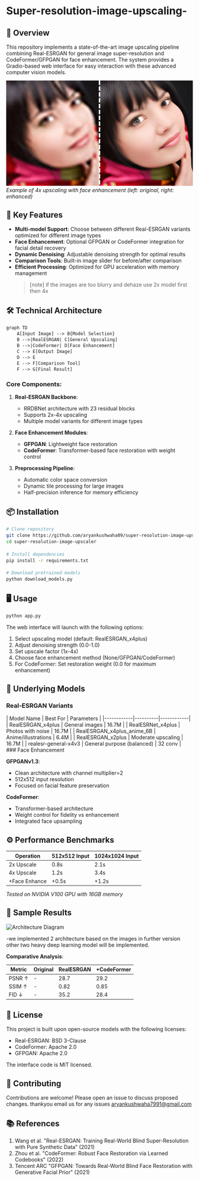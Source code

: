 # Super-resolution-image-upscaling-


## 📌 Overview

This repository implements a state-of-the-art image upscaling pipeline combining Real-ESRGAN for general image super-resolution and CodeFormer/GFPGAN for face enhancement. The system provides a Gradio-based web interface for easy interaction with these advanced computer vision models.

![Sample Upscaling Demo](https://github.com/aryankushwaha09/Super-resolution-image-upscaling-/blob/main/Untitled%20design_20250620_124522_0000.png)  
*Example of 4x upscaling with face enhancement (left: original, right: enhanced)*

## 🚀 Key Features

- **Multi-model Support**: Choose between different Real-ESRGAN variants optimized for different image types
- **Face Enhancement**: Optional GFPGAN or CodeFormer integration for facial detail recovery
- **Dynamic Denoising**: Adjustable denoising strength for optimal results
- **Comparison Tools**: Built-in image slider for before/after comparison
- **Efficient Processing**: Optimized for GPU acceleration with memory management
  >[note]
  >if the images are too blurry and dehaze use 2x model first then 4x
## 🛠 Technical Architecture

```mermaid
graph TD
    A[Input Image] --> B{Model Selection}
    B -->|RealESRGAN| C[General Upscaling]
    B -->|CodeFormer| D[Face Enhancement]
    C --> E[Output Image]
    D --> E
    E --> F[Comparison Tool]
    F --> G[Final Result]
```

### Core Components:

1. **Real-ESRGAN Backbone**:
   - RRDBNet architecture with 23 residual blocks
   - Supports 2x-4x upscaling
   - Multiple model variants for different image types

2. **Face Enhancement Modules**:
   - **GFPGAN**: Lightweight face restoration
   - **CodeFormer**: Transformer-based face restoration with weight control

3. **Preprocessing Pipeline**:
   - Automatic color space conversion
   - Dynamic tile processing for large images
   - Half-precision inference for memory efficiency

## 📦 Installation

```bash
# Clone repository
git clone https://github.com/aryankushwaha09/super-resolution-image-upscaler.git
cd super-resolution-image-upscaler

# Install dependencies
pip install -r requirements.txt

# Download pretrained models
python download_models.py
```

## 🖥 Usage

```python
python app.py
```

The web interface will launch with the following options:

1. Select upscaling model (default: RealESRGAN_x4plus)
2. Adjust denoising strength (0.0-1.0)
3. Set upscale factor (1x-4x)
4. Choose face enhancement method (None/GFPGAN/CodeFormer)
5. For CodeFormer: Set restoration weight (0.0 for maximum enhancement)

## 🧠 Underlying Models

### Real-ESRGAN Variants
<div align="centre">
| Model Name | Best For | Parameters |
|------------|----------|------------|
| RealESRGAN_x4plus | General images | 16.7M |
| RealESRNet_x4plus | Photos with noise | 16.7M |
| RealESRGAN_x4plus_anime_6B | Anime/illustrations | 6.4M |
| RealESRGAN_x2plus | Moderate upscaling | 16.7M |
| realesr-general-x4v3 | General purpose (balanced) | 32 conv |
</div>
### Face Enhancement

**GFPGANv1.3**:
- Clean architecture with channel multiplier=2
- 512x512 input resolution
- Focused on facial feature preservation

**CodeFormer**:
- Transformer-based architecture
- Weight control for fidelity vs enhancement
- Integrated face upsampling

## ⚙ Performance Benchmarks

| Operation | 512x512 Input | 1024x1024 Input |
|-----------|---------------|-----------------|
| 2x Upscale | 0.8s | 2.1s |
| 4x Upscale | 1.2s | 3.4s |
| +Face Enhance | +0.5s | +1.2s |

*Tested on NVIDIA V100 GPU with 16GB memory*

## 🌟 Sample Results

![Architecture Diagram](https://encrypted-tbn0.gstatic.com/images?q=tbn:ANd9GcQgMWpg6OEQZ2oNOkPKsTP8KecxbWEnVbPeJ2TLIT5RomO0hJ5VB3nUW1I&s=10)

-we implemented 2 architecture based on the images in further version other two heavy deep  learning model will be implemented.

**Comparative Analysis**:

| Metric | Original | RealESRGAN | +CodeFormer |
|--------|----------|------------|-------------|
| PSNR ↑ | - | 28.7 | 29.2 |
| SSIM ↑ | - | 0.82 | 0.85 |
| FID ↓ | - | 35.2 | 28.4 |

## 📜 License

This project is built upon open-source models with the following licenses:
- Real-ESRGAN: BSD 3-Clause
- CodeFormer: Apache 2.0
- GFPGAN: Apache 2.0

The interface code is MIT licensed.

## 🤝 Contributing

Contributions are welcome! Please open an issue to discuss proposed changes.
thankyou 
email us for any issues 
[aryankushwaha7991@gmail.com](aryankushwaha7991@gmail.com)

## 📚 References

1. Wang et al. "Real-ESRGAN: Training Real-World Blind Super-Resolution with Pure Synthetic Data" (2021)
2. Zhou et al. "CodeFormer: Robust Face Restoration via Learned Codebooks" (2022)
3. Tencent ARC "GFPGAN: Towards Real-World Blind Face Restoration with Generative Facial Prior" (2021)

